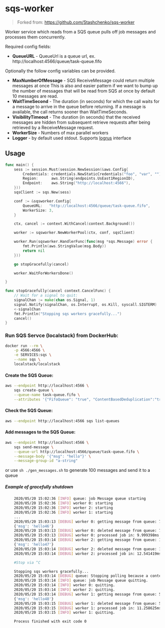 # sqs-worker

> Forked from: https://github.com/Stashchenko/sqs-worker

Worker service which reads from a SQS queue pulls off job messages and processes them concurrently.

Required config fields:

- **QueueURL** - QueueUrl is a queue url, ex. http://localhost:4566/queue/task-queue.fifo

Optionally the follow config variables can be provided.

- **MaxNumberOfMessage** - SQS ReceiveMessage could return multiple messages at once This is also and easier pattern if we want to bump up the number of messages that will be read from SQS at once by default 10 messages are read.
- **WaitTimeSecond** - The duration (in seconds) for which the call waits for a message to arrive in the queue before returning. If a message is available, the call returns sooner than WaitTimeSeconds.
- **VisibilityTimeout** - The duration (in seconds) that the received messages are hidden from subsequent retrieve requests after being retrieved by a ReceiveMessage request.
- **WorkerSize** - Numbers of max parallel workers
- **Logger** - by default used stdout. Supports [logrus](https://github.com/sirupsen/logrus) interface

## Usage

```go
func main() {
	sess := session.Must(session.NewSession(&aws.Config{
		Credentials: credentials.NewStaticCredentials("foo", "var", ""),
		Region:      aws.String(endpoints.UsEast1RegionID),
		Endpoint:    aws.String("http://localhost:4566"),
	}))
	sqsClient := sqs.New(sess)

	conf := &sqsworker.Config{
		QueueURL:   "http://localhost:4566/queue/task-queue.fifo",
		WorkerSize: 3,
	}

	ctx, cancel := context.WithCancel(context.Background())

	worker := sqsworker.NewWorkerPool(ctx, conf, sqsClient)

	worker.Run(sqsworker.HandlerFunc(func(msg *sqs.Message) error {
		fmt.Println(aws.StringValue(msg.Body))
		return nil
	}))

	go stopGracefully(cancel)

	worker.WaitForWorkersDone()

}

func stopGracefully(cancel context.CancelFunc) {
	// Wait for a signal to quit:
	signalChan := make(chan os.Signal, 1)
	signal.Notify(signalChan, os.Interrupt, os.Kill, syscall.SIGTERM)
	<-signalChan
	fmt.Println("Stopping sqs workers gracefully...")
	cancel()
}
```

### Run SQS Servce (localstack) from DockerHub:

```sh
docker run --rm \
 	-p 4566:4566 \
 	-e SERVICES:sqs \
 	--name sqs \
 	localstack/localstack
```

#### Create the SQS Queue:

```sh
aws --endpoint http://localhost:4566 \
	sqs create-queue \
	--queue-name task-queue.fifo \
	--attributes '{"FifoQueue": "true", "ContentBasedDeduplication":"true"}'
```

#### Check the SQS Queue:

```sh
aws --endpoint http://localhost:4566 sqs list-queues
```

#### Add messages to the SQS Queue:

```sh
aws --endpoint http://localhost:4566 \
	sqs send-message \
	--queue-url http://localhost:4566/queue/task-queue.fifo \
	--message-body '{"msg": "hello"}' \
	--message-group-id "a-string"
```

or use `sh ./gen_messages.sh` to generate 100 messages and send it to a queue

##### Example of gracefully shutdown

```bash
    2020/05/20 15:02:36 [INFO] queue: job Message queue starting
    2020/05/20 15:02:36 [INFO] worker 0: starting
    2020/05/20 15:02:36 [INFO] worker 2: starting
    2020/05/20 15:02:36 [INFO] worker 1: starting
    ...
    2020/05/20 15:03:13 [DEBUG] worker 0: getting message from queue: 7a29e48e-cf9e-4e6b-a9aa-f31e6600f5e0
    {'msg': 'hello46'}
    2020/05/20 15:03:13 [DEBUG] worker 0: deleted message from queue: 7a29e48e-cf9e-4e6b-a9aa-f31e6600f5e0
    2020/05/20 15:03:13 [DEBUG] worker 0: processed job in: 9.999398ms
    2020/05/20 15:03:14 [DEBUG] worker 2: getting message from queue: 16d0df57-4a77-4a88-b83a-8f5eee2c4312
    {'msg': 'hello47'}
    2020/05/20 15:03:14 [DEBUG] worker 2: deleted message from queue: 16d0df57-4a77-4a88-b83a-8f5eee2c4312
    2020/05/20 15:03:14 [DEBUG] worker 2: processed job in: 12.541419ms

    #Stop via ^C

    Stopping sqs workers gracefully...
    2020/05/20 15:03:14 [DEBUG] queue: Stopping polling because a context kill signal was sent
    2020/05/20 15:03:14 [INFO] queue: job Message queue quitting.
    2020/05/20 15:03:14 [INFO] worker 0: quitting.
    2020/05/20 15:03:14 [INFO] worker 2: quitting.
    2020/05/20 15:03:14 [DEBUG] worker 1: getting message from queue: 5b1a52b0-34b6-4b63-9eb5-96d70db355c0
    {'msg': 'hello48'}
    2020/05/20 15:03:15 [DEBUG] worker 1: deleted message from queue: 5b1a52b0-34b6-4b63-9eb5-96d70db355c0
    2020/05/20 15:03:15 [DEBUG] worker 1: processed job in: 11.258625ms
    2020/05/20 15:03:15 [INFO] worker 1: quitting.

    Process finished with exit code 0
```

